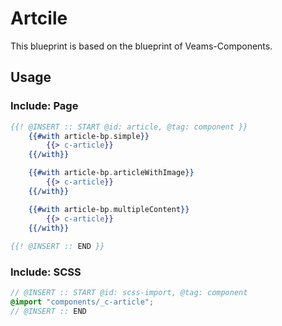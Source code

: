 # Artcile

This blueprint is based on the blueprint of Veams-Components.

## Usage

### Include: Page

``` hbs
{{! @INSERT :: START @id: article, @tag: component }}
	{{#with article-bp.simple}}
		{{> c-article}}
	{{/with}}

	{{#with article-bp.articleWithImage}}
		{{> c-article}}
	{{/with}}

	{{#with article-bp.multipleContent}}
		{{> c-article}}
	{{/with}}
	
{{! @INSERT :: END }}
```

### Include: SCSS

``` scss
// @INSERT :: START @id: scss-import, @tag: component
@import "components/_c-article";
// @INSERT :: END
```
